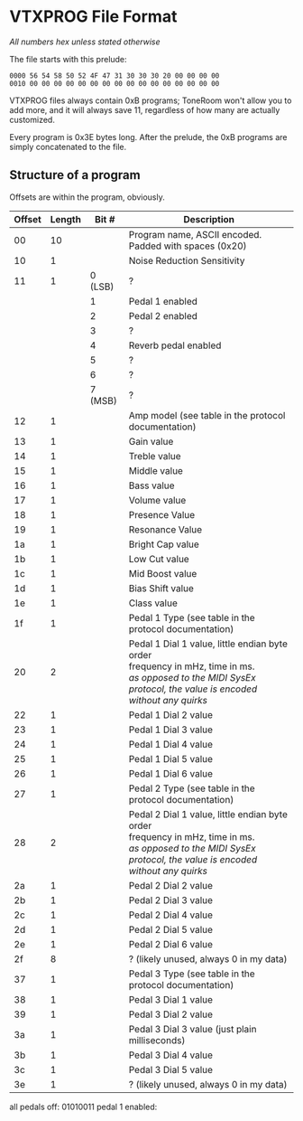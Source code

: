 # VTXPROG File Format

_All numbers hex unless stated otherwise_

The file starts with this prelude:

```
0000 56 54 58 50 52 4F 47 31 30 30 30 20 00 00 00 00
0010 00 00 00 00 00 00 00 00 00 00 00 00 00 00 00 00
```

VTXPROG files always contain 0xB programs; ToneRoom won't
allow you to add more, and it will always save 11, regardless
of how many are actually customized.

Every program is 0x3E bytes long. After the prelude,
the 0xB programs are simply concatenated to the file.

## Structure of a program

Offsets are within the program, obviously.

| Offset | Length | Bit #   | Description                                                                                                                                                           |
|--------|--------|---------|-----------------------------------------------------------------------------------------------------------------------------------------------------------------------|
| 00     | 10     |         | Program name, ASCII encoded. Padded with spaces (0x20)                                                                                                                |
| 10     | 1      |         | Noise Reduction Sensitivity                                                                                                                                           |
| 11     | 1      | 0 (LSB) | ?                                                                                                                                                                     |
|        |        | 1       | Pedal 1 enabled                                                                                                                                                       |
|        |        | 2       | Pedal 2 enabled                                                                                                                                                       |
|        |        | 3       | ?                                                                                                                                                                     |
|        |        | 4       | Reverb pedal enabled                                                                                                                                                  |
|        |        | 5       | ?                                                                                                                                                                     |
|        |        | 6       | ?                                                                                                                                                                     |
|        |        | 7 (MSB) | ?                                                                                                                                                                     |
| 12     | 1      |         | Amp model (see table in the protocol documentation)                                                                                                                   |
| 13     | 1      |         | Gain value                                                                                                                                                            | 
| 14     | 1      |         | Treble value                                                                                                                                                          |
| 15     | 1      |         | Middle value                                                                                                                                                          |
| 16     | 1      |         | Bass value                                                                                                                                                            |
| 17     | 1      |         | Volume value                                                                                                                                                          |
| 18     | 1      |         | Presence Value                                                                                                                                                        |
| 19     | 1      |         | Resonance Value                                                                                                                                                       |
| 1a     | 1      |         | Bright Cap value                                                                                                                                                      |
| 1b     | 1      |         | Low Cut value                                                                                                                                                         |
| 1c     | 1      |         | Mid Boost value                                                                                                                                                       |
| 1d     | 1      |         | Bias Shift value                                                                                                                                                      |
| 1e     | 1      |         | Class value                                                                                                                                                           |
| 1f     | 1      |         | Pedal 1 Type (see table in the protocol documentation)                                                                                                                |
| 20     | 2      |         | Pedal 1 Dial 1 value, little endian byte order<br/>frequency in mHz, time in ms.<br/>_as opposed to the MIDI SysEx protocol, the value is encoded without any quirks_ |
| 22     | 1      |         | Pedal 1 Dial 2 value                                                                                                                                                  |
| 23     | 1      |         | Pedal 1 Dial 3 value                                                                                                                                                  |
| 24     | 1      |         | Pedal 1 Dial 4 value                                                                                                                                                  |
| 25     | 1      |         | Pedal 1 Dial 5 value                                                                                                                                                  |
| 26     | 1      |         | Pedal 1 Dial 6 value                                                                                                                                                  |
| 27     | 1      |         | Pedal 2 Type (see table in the protocol documentation)                                                                                                                |
| 28     | 2      |         | Pedal 2 Dial 1 value, little endian byte order<br/>frequency in mHz, time in ms.<br/>_as opposed to the MIDI SysEx protocol, the value is encoded without any quirks_ |
| 2a     | 1      |         | Pedal 2 Dial 2 value                                                                                                                                                  |
| 2b     | 1      |         | Pedal 2 Dial 3 value                                                                                                                                                  |
| 2c     | 1      |         | Pedal 2 Dial 4 value                                                                                                                                                  |
| 2d     | 1      |         | Pedal 2 Dial 5 value                                                                                                                                                  |
| 2e     | 1      |         | Pedal 2 Dial 6 value                                                                                                                                                  |
| 2f     | 8      |         | ? (likely unused, always 0 in my data)                                                                                                                                |
| 37     | 1      |         | Pedal 3 Type (see table in the protocol documentation)                                                                                                                |
| 38     | 1      |         | Pedal 3 Dial 1 value                                                                                                                                                  |
| 39     | 1      |         | Pedal 3 Dial 2 value                                                                                                                                                  |
| 3a     | 1      |         | Pedal 3 Dial 3 value (just plain milliseconds)                                                                                                                        |
| 3b     | 1      |         | Pedal 3 Dial 4 value                                                                                                                                                  |
| 3c     | 1      |         | Pedal 3 Dial 5 value                                                                                                                                                  |
| 3e     | 1      |         | ? (likely unused, always 0 in my data)                                                                                                                                |

all pedals off:  01010011
pedal 1 enabled: 


